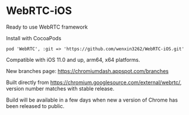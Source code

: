 # WebRTC-iOS

Ready to use WebRTC framework

Install with CocoaPods

`pod 'WebRTC', :git => 'https://github.com/wenxin3262/WebRTC-iOS.git'`

Compatible with iOS 11.0 and up, arm64, x64 platforms.

New branches page:
https://chromiumdash.appspot.com/branches

Built directly from https://chromium.googlesource.com/external/webrtc/, version number matches with stable release.

Build will be available in a few days when new a version of Chrome has been released to public.

